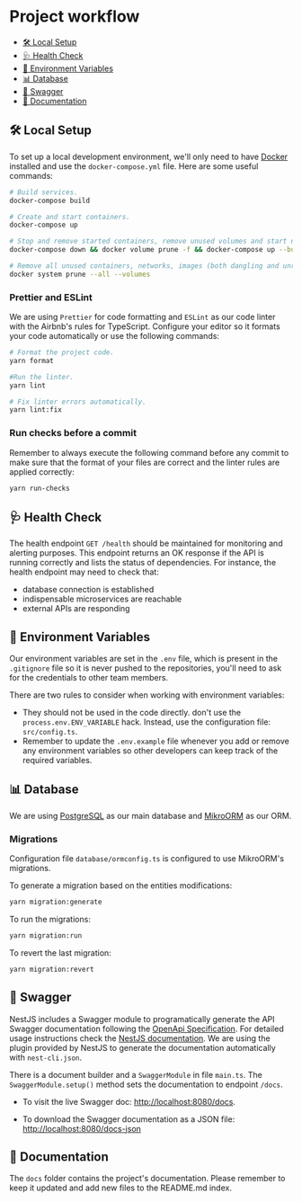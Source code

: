 # Project workflow

- [🛠 Local Setup](#-local-setup)
- [🩺 Health Check](#-health-check)
- [🔑 Environment Variables](#-environment-variables)
- [📊 Database](#-database)
- [📜 Swagger](#-swagger)
- [📘 Documentation](#-documentation)

## 🛠 Local Setup

To set up a local development environment, we'll only need to have [Docker](https://www.docker.com/) installed and use the `docker-compose.yml` file. Here are some useful commands:

```sh
# Build services.
docker-compose build

# Create and start containers.
docker-compose up

# Stop and remove started containers, remove unused volumes and start new containers.
docker-compose down && docker volume prune -f && docker-compose up --build

# Remove all unused containers, networks, images (both dangling and unreferenced) and volumes. 
docker system prune --all --volumes
```

### Prettier and ESLint

We are using `Prettier` for code formatting and `ESLint` as our code linter with the Airbnb's rules for TypeScript. Configure your editor so it formats your code automatically or use the following commands:

```sh
# Format the project code.
yarn format

#Run the linter.
yarn lint

# Fix linter errors automatically.
yarn lint:fix
```

### Run checks before a commit

Remember to always execute the following command before any commit to make sure that the format of your files are correct and the linter rules are applied correctly:

```sh
yarn run-checks
```

## 🩺 Health Check

The health endpoint `GET /health` should be maintained for monitoring and alerting purposes. This endpoint returns an OK response if the API is running correctly and lists the status of dependencies. For instance, the health endpoint may need to check that:
- database connection is established
- indispensable microservices are reachable
- external APIs are responding

## 🔑 Environment Variables

Our environment variables are set in the `.env` file, which is present in the `.gitignore` file so it is never pushed to the repositories, you'll need to ask for the credentials to other team members. 

There are two rules to consider when working with environment variables:
- They should not be used in the code directly. don't use the `process.env.ENV_VARIABLE` hack. Instead, use the configuration file: `src/config.ts`.
- Remember to update the `.env.example` file whenever you add or remove any environment variables so other developers can keep track of the required variables.

## 📊 Database

We are using [PostgreSQL](https://www.postgresql.org/) as our main database and [MikroORM](https://mikro-orm.io/) as our ORM.

### Migrations

Configuration file `database/ormconfig.ts` is configured to use MikroORM's migrations.

To generate a migration based on the entities modifications:

```sh
yarn migration:generate
```

To run the migrations:

```sh
yarn migration:run
```

To revert the last migration:

```sh
yarn migration:revert
```

## 📜 Swagger


NestJS includes a Swagger module to programatically generate the API Swagger documentation following the [OpenApi Specification](https://swagger.io/specification/). For detailed usage instructions check the [NestJS documentation](https://docs.nestjs.com/recipes/swagger). We are using the plugin provided by NestJS to generate the documentation automatically with `nest-cli.json`.

There is a document builder and a `SwaggerModule` in file `main.ts`. The `SwaggerModule.setup()` method sets the documentation to endpoint `/docs`.

- To visit the live Swagger doc: [http://localhost:8080/docs](http://localhost:8080/docs).

- To download the Swagger documentation as a JSON file: [http://localhost:8080/docs-json](http://localhost:8080/docs-json)

## 📘 Documentation

The `docs` folder contains the project's documentation. Please remember to keep it updated and add new files to the README.md index.
